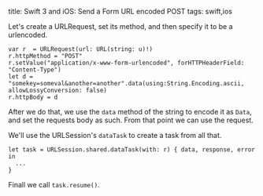 title: Swift 3 and iOS: Send a Form URL encoded POST
tags: swift,ios

Let's create a URLRequest, set its method, and then specify it to be a urlencoded.

    var r  = URLRequest(url: URL(string: u)!)
    r.httpMethod = "POST"
    r.setValue("application/x-www-form-urlencoded", forHTTPHeaderField: "Content-Type")
    let d = "somekey=someval&another=another".data(using:String.Encoding.ascii, allowLossyConversion: false)
    r.httpBody = d

After we do that, we use the `data` method of the string to encode it as `Data`, and set the requests body as such. From that point we can use the request.

We'll use the URLSession's `dataTask` to create a task from all that.

    let task = URLSession.shared.dataTask(with: r) { data, response, error in
      ...
    }

Finall we call `task.resume()`.
